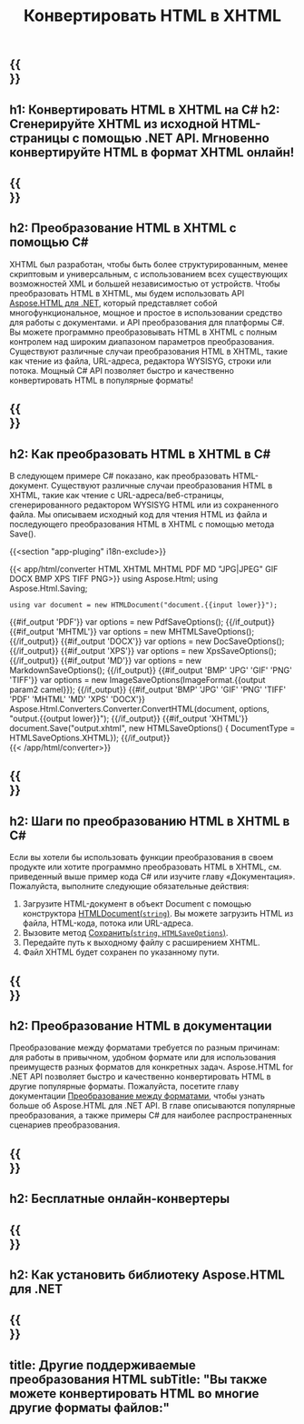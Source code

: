 ﻿---
translation: true
template: /templates/_template-conversion-child.md
title: Конвертировать HTML в XHTML
description: Преобразование HTML в XHTML на C#. Легко используйте API в любом приложении .NET. Попробуйте онлайн-конвертер HTML в XHTML бесплатно!
url: /net/conversion/html-to-xhtml/
family: html
platformtag: net
feature: conversion
informat: HTML
outformat: XHTML
otherformats: DOCX PDF XPS GIF JPEG PNG TIFF BMP MHTML MD
howto: howtoHtmlXhtml
---

{{<section banner>}}
---
h1: Конвертировать HTML в XHTML на C#
h2: Сгенерируйте XHTML из исходной HTML-страницы с помощью .NET API. Мгновенно конвертируйте HTML в формат XHTML онлайн!
---

{{<section overview>}}
---
h2: Преобразование HTML в XHTML с помощью C#
---

XHTML был разработан, чтобы быть более структурированным, менее скриптовым и универсальным, с использованием всех существующих возможностей XML и большей независимостью от устройств. Чтобы преобразовать HTML в XHTML, мы будем использовать API [Aspose.HTML для .NET](https://products.aspose.com/html/net/), который представляет собой многофункциональное, мощное и простое в использовании средство для работы с документами. и API преобразования для платформы C#. Вы можете программно преобразовывать HTML в XHTML с полным контролем над широким диапазоном параметров преобразования. Существуют различные случаи преобразования HTML в XHTML, такие как чтение из файла, URL-адреса, редактора WYSISYG, строки или потока. Мощный C# API позволяет быстро и качественно конвертировать HTML в популярные форматы!

{{<section demos>}}
---
h2: Как преобразовать HTML в XHTML в C#
---

В следующем примере C# показано, как преобразовать HTML-документ. Существуют различные случаи преобразования HTML в XHTML, такие как чтение с URL-адреса/веб-страницы, сгенерированного редактором WYSISYG HTML или из сохраненного файла. Мы описываем исходный код для чтения HTML из файла и последующего преобразования HTML в XHTML с помощью метода Save().

{{<section "app-pluging" i18n-exclude>}}

{{< app/html/converter HTML XHTML MHTML PDF MD "JPG|JPEG" GIF DOCX BMP XPS TIFF PNG>}}
using Aspose.Html;
using Aspose.Html.Saving;

    using var document = new HTMLDocument("document.{{input lower}}");
{{#if_output 'PDF'}}
    var options = new PdfSaveOptions();
{{/if_output}}
{{#if_output 'MHTML'}}
    var options = new MHTMLSaveOptions();
{{/if_output}}
{{#if_output 'DOCX'}}
    var options = new DocSaveOptions();
{{/if_output}}
{{#if_output 'XPS'}}
    var options = new XpsSaveOptions();
{{/if_output}}
{{#if_output 'MD'}}
    var options = new MarkdownSaveOptions();
{{/if_output}}
{{#if_output 'BMP' 'JPG' 'GIF' 'PNG' 'TIFF'}}
    var options = new ImageSaveOptions(ImageFormat.{{output param2 camel}});
{{/if_output}}
{{#if_output 'BMP' 'JPG' 'GIF' 'PNG' 'TIFF' 'PDF' 'MHTML' 'MD' 'XPS' 'DOCX'}}
    Aspose.Html.Converters.Converter.ConvertHTML(document, options, "output.{{output lower}}"); 
{{/if_output}}
{{#if_output 'XHTML'}} 
    document.Save("output.xhtml", new HTMLSaveOptions() { DocumentType = HTMLSaveOptions.XHTML}); 
{{/if_output}}     
{{< /app/html/converter>}} 

{{<section steps>}}
---
h2: Шаги по преобразованию HTML в XHTML в C#
---

Если вы хотели бы использовать функции преобразования в своем продукте или хотите программно преобразовать HTML в XHTML, см. приведенный выше пример кода C# или изучите главу «Документация». Пожалуйста, выполните следующие обязательные действия:

1. Загрузите HTML-документ в объект Document с помощью конструктора [HTMLDocument(`string`)](https://reference.aspose.com/html/net/aspose.html/htmldocument/htmldocument/). Вы можете загрузить HTML из файла, HTML-кода, потока или URL-адреса.
1. Вызовите метод [Сохранить(`string`, `HTMLSaveOptions`)](https://reference.aspose.com/html/net/aspose.html/htmldocument/save/).
1. Передайте путь к выходному файлу с расширением XHTML.
1. Файл XHTML будет сохранен по указанному пути.


{{<section documentation>}}
---
h2: Преобразование HTML в документации
---

Преобразование между форматами требуется по разным причинам: для работы в привычном, удобном формате или для использования преимуществ разных форматов для конкретных задач. Aspose.HTML for .NET API позволяет быстро и качественно конвертировать HTML в другие популярные форматы. Пожалуйста, посетите главу документации <a href="https://docs.aspose.com/html/net/converting-between-formats/" target="_blank">Преобразование между форматами</a>, чтобы узнать больше об Aspose.HTML для .NET API. В главе описываются популярные преобразования, а также примеры C# для наиболее распространенных сценариев преобразования.

{{<section online-converters>}}
---
h2: Бесплатные онлайн-конвертеры
---

{{<section get-started>}}
---
h2: Как установить библиотеку Aspose.HTML для .NET
---

{{<section other-conversions>}}
---
title: Другие поддерживаемые преобразования HTML
subTitle: "Вы также можете конвертировать HTML во многие другие форматы файлов:"
---